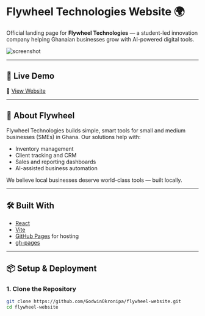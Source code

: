 # Flywheel Technologies Website 🌍

Official landing page for **Flywheel Technologies** — a student-led innovation company helping Ghanaian businesses grow with AI-powered digital tools.

![screenshot](https://GodwinOkronipa.github.io/flywheel-website/cover.png) <!-- Optional: You can add a screenshot here later -->

---

## 🚀 Live Demo

🔗 [View Website](https://GodwinOkronipa.github.io/flywheel-website)

---

## 🧠 About Flywheel

Flywheel Technologies builds simple, smart tools for small and medium businesses (SMEs) in Ghana. Our solutions help with:

- Inventory management
- Client tracking and CRM
- Sales and reporting dashboards
- AI-assisted business automation

We believe local businesses deserve world-class tools — built locally.

---

## 🛠️ Built With

- [React](https://reactjs.org/)
- [Vite](https://vitejs.dev/)
- [GitHub Pages](https://pages.github.com/) for hosting
- [gh-pages](https://www.npmjs.com/package/gh-pages)

---

## 📦 Setup & Deployment

### 1. Clone the Repository

```bash
git clone https://github.com/GodwinOkronipa/flywheel-website.git
cd flywheel-website
